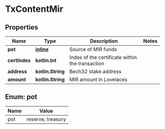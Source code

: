 
# TxContentMir

## Properties
Name | Type | Description | Notes
------------ | ------------- | ------------- | -------------
**pot** | [**inline**](#PotEnum) | Source of MIR funds | 
**certIndex** | **kotlin.Int** | Index of the certificate within the transaction | 
**address** | **kotlin.String** | Bech32 stake address | 
**amount** | **kotlin.String** | MIR amount in Lovelaces | 


<a name="PotEnum"></a>
## Enum: pot
Name | Value
---- | -----
pot | reserve, treasury



